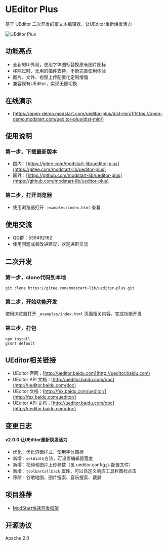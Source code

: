 # UEditor Plus

基于 UEditor 二次开发的富文本编辑器，让UEditor重新焕发活力

![UEditor Plus](https://ms-assets.modstart.com/demo/UEditorPlus.jpg)



## 功能亮点

- 全新的UI外观，使用字体图标替换原有图片图标
- 移除过时、无用的插件支持，不断完善使用体验
- 图片、文件、视频上传配置化定制增强
- 兼容现有UEditor，实现无缝切换


## 在线演示

- [https://open-demo.modstart.com/ueditor-plus/dist-min/](https://open-demo.modstart.com/ueditor-plus/dist-min/)



## 使用说明

### 第一步，下载最新版本

- 国内：[https://gitee.com/modstart-lib/ueditor-plus](https://gitee.com/modstart-lib/ueditor-plus)
- 国外：[https://github.com/modstart-lib/ueditor-plus](https://github.com/modstart-lib/ueditor-plus)

### 第二步，打开浏览器

- 使用浏览器打开 `_examples/index.html` 查看



## 使用交流

- QQ群：539492162
- 使用问题或者改进建议，欢迎进群交流



## 二次开发

### 第一步，clone代码到本地

```shell
git clone https://gitee.com/modstart-lib/ueditor-plus.git
```

### 第二步，开始功能开发

使用浏览器打开 `_examples/index.html` 页面相关内容，完成功能开发

### 第三步，打包

```shell
npm install
grunt default
```


## UEditor相关链接

- UEditor 官网：[http://ueditor.baidu.com](http://ueditor.baidu.com)
- UEditor API 文档：[http://ueditor.baidu.com/doc](http://ueditor.baidu.com/doc)
- UEditor 文档：[http://fex.baidu.com/ueditor/](http://fex.baidu.com/ueditor/)
- UEditor API 文档：[http://ueditor.baidu.com/doc](http://ueditor.baidu.com/doc)



## 变更日志

#### v2.0.0 让UEditor重新焕发活力

- 优化：优化界面样式，使用字体图标
- 新增：`setWidth`方法，可设置编辑器宽度
- 新增：视频和图片上传参数（见 ueditor.config.js 配置文件）
- 新增：`toolbarCallback` 属性，可以自定义响应工具栏图标点击
- 移除：谷歌地图、图片搜索、音乐搜索、截屏



## 项目推荐

- [ModStart快速开发框架](https://modstart.com)


## 开源协议

Apache 2.0
